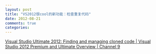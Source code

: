 ```yaml
---
layout: post
title: "VS2012很cool的新功能：检查重复代码"
date: 2012-08-21
comments: true
categories: 
---
```

<a href="http://channel9.msdn.com/Series/Visual-Studio-2012-Premium-and-Ultimate-Overview/Visual-Studio-Ultimate-2012-Finding-and-managing-cloned-code">Visual Studio Ultimate 2012: Finding and managing cloned code | Visual Studio 2012 Premium and Ultimate Overview | Channel 9</a><br /><blockquote></blockquote>